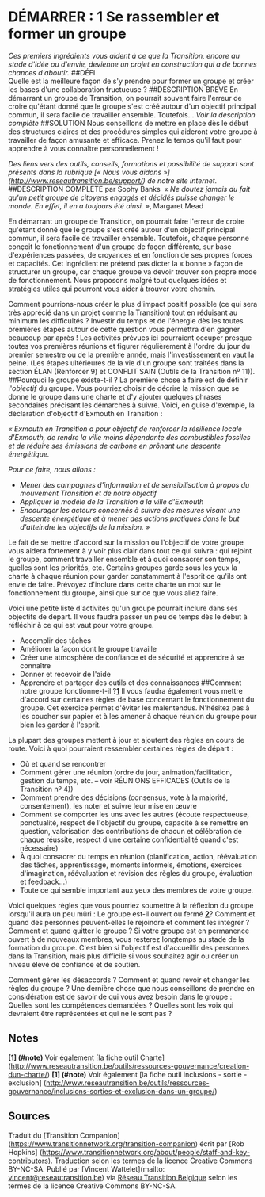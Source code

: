 # DÉMARRER : 1 Se rassembler et former un groupe
*Ces premiers ingrédients vous aident à ce que la Transition, encore au stade d'idée ou d'envie, devienne un projet en construction qui a de bonnes chances d'aboutir.* 
##DÉFI	
Quelle est la meilleure façon de s'y prendre pour former un groupe et créer les bases d'une collaboration fructueuse ?
##DESCRIPTION BREVE
En démarrant un groupe de Transition, on pourrait souvent faire l'erreur de croire qu'étant donné que le groupe s'est créé autour d'un objectif principal commun, il sera facile de travailler ensemble. Toutefois... 
*Voir la description complète*
##SOLUTION
Nous conseillons de mettre en place  dès le début des structures claires et des procédures simples qui aideront votre groupe à travailler de façon amusante et efficace. Prenez le temps qu'il faut pour apprendre à vous connaître personnellement !

*Des liens vers des outils, conseils, formations et possibilité de support sont présents dans la rubrique [« Nous vous aidons »] (http://www.reseautransition.be/support/) de notre site internet.* 
##DESCRIPTION COMPLETE par Sophy Banks 
*« Ne doutez jamais du fait qu'un petit groupe de citoyens engagés et décidés puisse changer le monde. En effet, il en a toujours été ainsi. »*, Margaret Mead

En démarrant un groupe de Transition, on pourrait faire l'erreur de croire qu'étant donné que le groupe s'est créé autour d'un objectif principal commun, il sera facile de travailler ensemble. Toutefois, chaque personne conçoit le fonctionnement d'un groupe de façon différente, sur base d'expériences passées, de croyances et en fonction de ses propres forces et capacités. Cet ingrédient ne prétend pas dicter la « bonne » façon de structurer un groupe, car chaque groupe va devoir trouver son propre mode de fonctionnement. Nous proposons malgré tout quelques idées et stratégies utiles qui pourront vous aider à trouver votre chemin. 

Comment pourrions-nous créer le plus d'impact positif possible (ce qui sera très apprécié dans un projet comme la Transition) tout en réduisant au minimum les difficultés ? Investir du temps et de l'énergie dès les toutes premières étapes autour de cette question vous permettra d'en gagner beaucoup par après ! Les activités prévues ici pourraient occuper presque toutes vos premières réunions et figurer régulièrement à l'ordre du jour du premier semestre ou de la première année, mais l'investissement en vaut la peine. (Les étapes ultérieures de la vie d'un groupe sont traitées dans la section ÉLAN (Renforcer 9) et CONFLIT SAIN (Outils de la Transition nº 11)).
##Pourquoi le groupe existe-t-il ?
La première chose à faire est de définir l'*objectif* du groupe. Vous pourriez choisir de décrire la mission que se donne le groupe dans une charte et d'y ajouter quelques phrases secondaires précisant les démarches à suivre. Voici, en guise d'exemple, la déclaration d'objectif d'Exmouth en Transition :

*« Exmouth en Transition a pour objectif de renforcer la résilience locale d'Exmouth, de rendre la ville moins dépendante des combustibles fossiles et de réduire ses émissions de carbone en prônant une descente énergétique.* 

*Pour ce faire, nous allons :*
- *Mener des campagnes d'information et de sensibilisation à propos du mouvement Transition et de notre objectif*
- *Appliquer le modèle de la Transition à la ville d'Exmouth*
- *Encourager les acteurs concernés à suivre des mesures visant une descente énergétique et à mener des actions pratiques dans le but d'atteindre les objectifs de la mission. »*

Le fait de se mettre d'accord sur la mission ou l'objectif de votre groupe vous aidera fortement à y voir plus clair dans tout ce qui suivra : qui rejoint le groupe, comment travailler ensemble et à quoi consacrer son temps, quelles sont les priorités, etc. Certains groupes garde sous les yeux la charte à chaque réunion pour garder constamment à l'esprit ce qu'ils ont envie de faire. Prévoyez d'inclure dans cette charte un mot sur le fonctionnement du groupe, ainsi que sur ce que vous allez faire. 

Voici une petite liste d'activités qu'un groupe pourrait inclure dans ses objectifs de départ. Il vous faudra passer un peu de temps dès le début à réfléchir à ce qui est vaut pour votre groupe.

- Accomplir des tâches
- Améliorer la façon dont le groupe travaille
- Créer une atmosphère de confiance et de sécurité et apprendre à se connaître
- Donner et recevoir de l'aide
- Apprendre et partager des outils et des connaissances
##Comment notre groupe fonctionne-t-il ?**[1](#note)**
Il vous faudra également vous mettre d'accord sur certaines règles de base concernant le fonctionnement du groupe. Cet exercice permet d'éviter les malentendus. N'hésitez pas à les coucher sur papier et à les amener à chaque réunion du groupe pour bien les garder à l'esprit. 

La plupart des groupes mettent à jour et ajoutent des règles en cours de route. Voici à quoi pourraient ressembler certaines règles de départ :
- Où et quand se rencontrer
- Comment gérer une réunion (ordre du jour, animation/facilitation, gestion du temps, etc. – voir RÉUNIONS EFFICACES (Outils de la Transition nº 4))
- Comment prendre des décisions (consensus, vote à la majorité, consentement), les noter et suivre leur mise en œuvre
- Comment se comporter les uns avec les autres (écoute respectueuse, ponctualité, respect de l'objectif du groupe, capacité à se remettre en question, valorisation des contributions de chacun et célébration de chaque réussite, respect d'une certaine confidentialité quand c'est nécessaire)
- À quoi consacrer du temps en réunion (planification, action, réévaluation des tâches, apprentissage, moments informels, émotions, exercices d'imagination, réévaluation et révision des règles du groupe, évaluation et feedback...)
- Toute ce qui semble important aux yeux des membres de votre groupe.

Voici quelques règles que vous pourriez soumettre à la réflexion du groupe lorsqu'il aura un peu mûri :
Le groupe est-il ouvert ou fermé **[2](#note)**? Comment et quand des personnes peuvent-elles le rejoindre et comment les intégrer ? Comment et quand quitter le groupe ? Si votre groupe est en permanence ouvert à de nouveaux membres, vous resterez longtemps au stade de la formation du groupe. C'est bien si l'objectif est d'accueillir des personnes dans la Transition, mais plus difficile si vous souhaitez agir ou créer un niveau élevé de confiance et de soutien. 

Comment gérer les désaccords ?
Comment et quand revoir et changer les règles du groupe ? Une dernière chose  que nous conseillons de prendre en considération est de savoir de qui vous avez besoin dans le groupe :  Quelles sont les compétences demandées ? Quelles sont les voix qui devraient être représentées et qui ne le sont pas ?
## Notes
**[1] (#note)** Voir également [la fiche outil Charte] (http://www.reseautransition.be/outils/ressources-gouvernance/creation-dun-charte/)
**[1] (#note)** Voir également [la fiche outil inclusions - sortie - exclusion] (http://www.reseautransition.be/outils/ressources-gouvernance/inclusions-sorties-et-exclusion-dans-un-groupe/)
## Sources
Traduit du [Transition Companion] (https://www.transitionnetwork.org/transition-companion) écrit par [Rob Hopkins] (https://www.transitionnetwork.org/about/people/staff-and-key-contributors). Traduction selon les termes de la licence Creative Commons BY-NC-SA.
Publié par [Vincent Wattelet](mailto: vincent@reseautransition.be) via [Réseau Transition Belgique]( http://www.reseautransition.be/) selon les termes de la licence Creative Commons BY-NC-SA.
